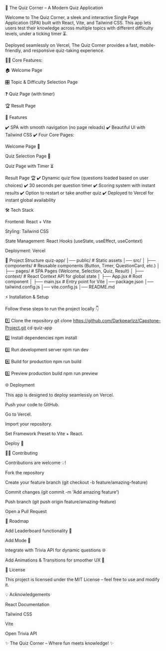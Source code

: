 🎯 The Quiz Corner – A Modern Quiz Application

Welcome to The Quiz Corner, a sleek and interactive Single Page Application (SPA) built with React, Vite, and Tailwind CSS.
This app lets users test their knowledge across multiple topics with different difficulty levels, under a ticking timer ⏳.

Deployed seamlessly on Vercel, The Quiz Corner provides a fast, mobile-friendly, and responsive quiz-taking experience.

🚀🚀 Core Features:

🏠 Welcome Page

🎛️ Topic & Difficulty Selection Page

❓ Quiz Page (with timer)

🏆 Result Page

🚀 Features

✔️ SPA with smooth navigation (no page reloads)
✔️ Beautiful UI with Tailwind CSS
✔️ Four Core Pages:

Welcome Page 🎉

Quiz Selection Page 📝

Quiz Page with Timer ⏳

Result Page 🏆
✔️ Dynamic quiz flow (questions loaded based on user choices)
✔️ 30 seconds per question timer
✔️ Scoring system with instant results
✔️ Option to restart or take another quiz
✔️ Deployed to Vercel for instant global availability

🛠 Tech Stack

Frontend: React + Vite

Styling: Tailwind CSS

State Management: React Hooks (useState, useEffect, useContext)

Deployment: Vercel

📂 Project Structure
quiz-app/
│── public/             # Static assets
│── src/
│   ├── components/     # Reusable components (Button, Timer, QuestionCard, etc.)
│   ├── pages/          # SPA Pages (Welcome, Selection, Quiz, Result)
│   ├── context/        # React Context API for global state
│   ├── App.jsx         # Root component
│   ├── main.jsx        # Entry point for Vite
│── package.json
│── tailwind.config.js
│── vite.config.js
│── README.md

⚡ Installation & Setup

Follow these steps to run the project locally 👇

1️⃣ Clone the repository
git clone https://github.com/Darkpearlzz/Capstone-Project.git
cd quiz-app

2️⃣ Install dependencies
npm install

3️⃣ Run development server
npm run dev

4️⃣ Build for production
npm run build

5️⃣ Preview production build
npm run preview

🌐 Deployment

This app is designed to deploy seamlessly on Vercel.

Push your code to GitHub.

Go to Vercel.

Import your repository.

Set Framework Preset to Vite + React.

Deploy 🚀

🧑‍💻 Contributing

Contributions are welcome 💡!

Fork the repository

Create your feature branch (git checkout -b feature/amazing-feature)

Commit changes (git commit -m 'Add amazing feature')

Push branch (git push origin feature/amazing-feature)

Open a Pull Request

📅 Roadmap

 Add Leaderboard functionality 🏅

 Add Mode 🌙

 Integrate with Trivia API for dynamic questions 🌐

 Add Animations & Transitions for smoother UX 🎨

📜 License

This project is licensed under the MIT License – feel free to use and modify it.

💡 Acknowledgements

React Documentation

Tailwind CSS

Vite

Open Trivia API 

✨ The Quiz Corner – Where fun meets knowledge! ✨